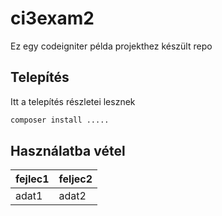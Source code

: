 # ci3exam2
Ez egy codeigniter példa projekthez készült repo
## Telepítés
Itt a telepítés részletei lesznek
```bash
composer install .....
```
## Használatba vétel

|fejlec1|feljec2|
|-------|-------|
|adat1  |adat2  |

